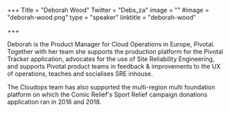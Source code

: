 +++
Title = "Deborah Wood"
Twitter = "Debs_za"
image = ""
#image = "deborah-wood.png"
type = "speaker"
linktitle = "deborah-wood"

+++

Deborah is the Product Manager for Cloud Operations in Europe, Pivotal. Together with her team she supports the production platform for the Pivotal Tracker application, advocates for the use of Site Reliability Engineering, and supports Pivotal product teams in feedback & improvements to the UX of operations, teaches and socialises SRE inhouse. 

The Cloudops team has also supported the multi-region multi foundation platform on which the Comic Relief's Sport Relief campaign donations application ran in 2016 and 2018.

